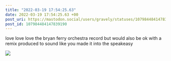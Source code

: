 ```yaml
---
title: "2022-03-19 17:54:25.63"
date: 2022-03-19 17:54:25.63 +00
post_uri: https://mastodon.social/users/gravely/statuses/107984484147839190
post_id: 107984484147839190
---
```

love love love the bryan ferry orchestra record but would also be ok with a remix produced to sound like you made it into the speakeasy


![](/images/107984484086472561.jpg)

